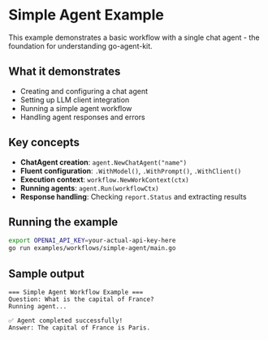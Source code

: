 # Simple Agent Example

This example demonstrates a basic workflow with a single chat agent - the foundation for understanding go-agent-kit.

## What it demonstrates

- Creating and configuring a chat agent
- Setting up LLM client integration 
- Running a simple agent workflow
- Handling agent responses and errors

## Key concepts

- **ChatAgent creation**: `agent.NewChatAgent("name")`
- **Fluent configuration**: `.WithModel()`, `.WithPrompt()`, `.WithClient()`
- **Execution context**: `workflow.NewWorkContext(ctx)`
- **Running agents**: `agent.Run(workflowCtx)`
- **Response handling**: Checking `report.Status` and extracting results

## Running the example

```bash
export OPENAI_API_KEY=your-actual-api-key-here
go run examples/workflows/simple-agent/main.go
```

## Sample output

```
=== Simple Agent Workflow Example ===
Question: What is the capital of France?
Running agent...

✅ Agent completed successfully!
Answer: The capital of France is Paris.
```